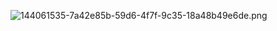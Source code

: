 ![144061535-7a42e85b-59d6-4f7f-9c35-18a48b49e6de.png](..%2F..%2FDownloads%2F144061535-7a42e85b-59d6-4f7f-9c35-18a48b49e6de.png)